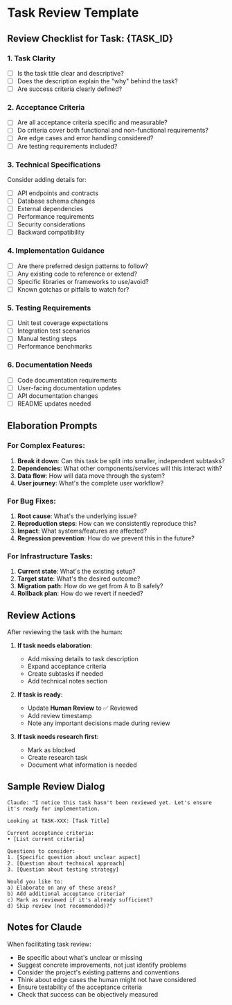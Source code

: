 # Task Review Template

## Review Checklist for Task: {TASK_ID}

### 1. Task Clarity
- [ ] Is the task title clear and descriptive?
- [ ] Does the description explain the "why" behind the task?
- [ ] Are success criteria clearly defined?

### 2. Acceptance Criteria
- [ ] Are all acceptance criteria specific and measurable?
- [ ] Do criteria cover both functional and non-functional requirements?
- [ ] Are edge cases and error handling considered?
- [ ] Are testing requirements included?

### 3. Technical Specifications
Consider adding details for:
- [ ] API endpoints and contracts
- [ ] Database schema changes
- [ ] External dependencies
- [ ] Performance requirements
- [ ] Security considerations
- [ ] Backward compatibility

### 4. Implementation Guidance
- [ ] Are there preferred design patterns to follow?
- [ ] Any existing code to reference or extend?
- [ ] Specific libraries or frameworks to use/avoid?
- [ ] Known gotchas or pitfalls to watch for?

### 5. Testing Requirements
- [ ] Unit test coverage expectations
- [ ] Integration test scenarios
- [ ] Manual testing steps
- [ ] Performance benchmarks

### 6. Documentation Needs
- [ ] Code documentation requirements
- [ ] User-facing documentation updates
- [ ] API documentation changes
- [ ] README updates needed

## Elaboration Prompts

### For Complex Features:
1. **Break it down**: Can this task be split into smaller, independent subtasks?
2. **Dependencies**: What other components/services will this interact with?
3. **Data flow**: How will data move through the system?
4. **User journey**: What's the complete user workflow?

### For Bug Fixes:
1. **Root cause**: What's the underlying issue?
2. **Reproduction steps**: How can we consistently reproduce this?
3. **Impact**: What systems/features are affected?
4. **Regression prevention**: How do we prevent this in the future?

### For Infrastructure Tasks:
1. **Current state**: What's the existing setup?
2. **Target state**: What's the desired outcome?
3. **Migration path**: How do we get from A to B safely?
4. **Rollback plan**: How do we revert if needed?

## Review Actions

After reviewing the task with the human:

1. **If task needs elaboration**:
   - Add missing details to task description
   - Expand acceptance criteria
   - Create subtasks if needed
   - Add technical notes section

2. **If task is ready**:
   - Update **Human Review** to ✅ Reviewed
   - Add review timestamp
   - Note any important decisions made during review

3. **If task needs research first**:
   - Mark as blocked
   - Create research task
   - Document what information is needed

## Sample Review Dialog

```
Claude: "I notice this task hasn't been reviewed yet. Let's ensure it's ready for implementation.

Looking at TASK-XXX: [Task Title]

Current acceptance criteria:
• [List current criteria]

Questions to consider:
1. [Specific question about unclear aspect]
2. [Question about technical approach]
3. [Question about testing strategy]

Would you like to:
a) Elaborate on any of these areas?
b) Add additional acceptance criteria?
c) Mark as reviewed if it's already sufficient?
d) Skip review (not recommended)?"
```

## Notes for Claude

When facilitating task review:
- Be specific about what's unclear or missing
- Suggest concrete improvements, not just identify problems
- Consider the project's existing patterns and conventions
- Think about edge cases the human might not have considered
- Ensure testability of the acceptance criteria
- Check that success can be objectively measured